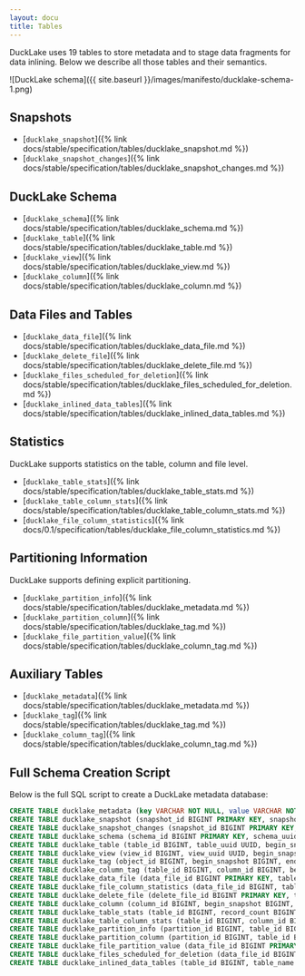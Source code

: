```yaml
---
layout: docu
title: Tables
---
```


DuckLake uses 19 tables to store metadata and to stage data fragments for data inlining. Below we describe all those tables and their semantics.

![DuckLake schema]({{ site.baseurl }}/images/manifesto/ducklake-schema-1.png)

## Snapshots

* [`ducklake_snapshot`]({% link docs/stable/specification/tables/ducklake_snapshot.md %})
* [`ducklake_snapshot_changes`]({% link docs/stable/specification/tables/ducklake_snapshot_changes.md %})

## DuckLake Schema

* [`ducklake_schema`]({% link docs/stable/specification/tables/ducklake_schema.md %})
* [`ducklake_table`]({% link docs/stable/specification/tables/ducklake_table.md %})
* [`ducklake_view`]({% link docs/stable/specification/tables/ducklake_view.md %})
* [`ducklake_column`]({% link docs/stable/specification/tables/ducklake_column.md %})

## Data Files and Tables

* [`ducklake_data_file`]({% link docs/stable/specification/tables/ducklake_data_file.md %})
* [`ducklake_delete_file`]({% link docs/stable/specification/tables/ducklake_delete_file.md %})
* [`ducklake_files_scheduled_for_deletion`]({% link docs/stable/specification/tables/ducklake_files_scheduled_for_deletion.md %})
* [`ducklake_inlined_data_tables`]({% link docs/stable/specification/tables/ducklake_inlined_data_tables.md %})

## Statistics

DuckLake supports statistics on the table, column and file level.

* [`ducklake_table_stats`]({% link docs/stable/specification/tables/ducklake_table_stats.md %})
* [`ducklake_table_column_stats`]({% link docs/stable/specification/tables/ducklake_table_column_stats.md %})
* [`ducklake_file_column_statistics`]({% link docs/0.1/specification/tables/ducklake_file_column_statistics.md %})

## Partitioning Information

DuckLake supports defining explicit partitioning.

* [`ducklake_partition_info`]({% link docs/stable/specification/tables/ducklake_metadata.md %})
* [`ducklake_partition_column`]({% link docs/stable/specification/tables/ducklake_tag.md %})
* [`ducklake_file_partition_value`]({% link docs/stable/specification/tables/ducklake_column_tag.md %})

## Auxiliary Tables

* [`ducklake_metadata`]({% link docs/stable/specification/tables/ducklake_metadata.md %})
* [`ducklake_tag`]({% link docs/stable/specification/tables/ducklake_tag.md %})
* [`ducklake_column_tag`]({% link docs/stable/specification/tables/ducklake_column_tag.md %})

## Full Schema Creation Script

Below is the full SQL script to create a DuckLake metadata database:

```sql
CREATE TABLE ducklake_metadata (key VARCHAR NOT NULL, value VARCHAR NOT NULL);
CREATE TABLE ducklake_snapshot (snapshot_id BIGINT PRIMARY KEY, snapshot_time TIMESTAMPTZ, schema_version BIGINT, next_catalog_id BIGINT, next_file_id BIGINT);
CREATE TABLE ducklake_snapshot_changes (snapshot_id BIGINT PRIMARY KEY, changes_made VARCHAR);
CREATE TABLE ducklake_schema (schema_id BIGINT PRIMARY KEY, schema_uuid UUID, begin_snapshot BIGINT, end_snapshot BIGINT, schema_name VARCHAR);
CREATE TABLE ducklake_table (table_id BIGINT, table_uuid UUID, begin_snapshot BIGINT, end_snapshot BIGINT, schema_id BIGINT, table_name VARCHAR);
CREATE TABLE ducklake_view (view_id BIGINT, view_uuid UUID, begin_snapshot BIGINT, end_snapshot BIGINT, schema_id BIGINT, view_name VARCHAR, dialect VARCHAR, sql VARCHAR, column_aliases VARCHAR);
CREATE TABLE ducklake_tag (object_id BIGINT, begin_snapshot BIGINT, end_snapshot BIGINT, key VARCHAR, value VARCHAR);
CREATE TABLE ducklake_column_tag (table_id BIGINT, column_id BIGINT, begin_snapshot BIGINT, end_snapshot BIGINT, key VARCHAR, value VARCHAR);
CREATE TABLE ducklake_data_file (data_file_id BIGINT PRIMARY KEY, table_id BIGINT, begin_snapshot BIGINT, end_snapshot BIGINT, file_order BIGINT, path VARCHAR, path_is_relative BOOLEAN, file_format VARCHAR, record_count BIGINT, file_size_bytes BIGINT, footer_size BIGINT, row_id_start BIGINT, partition_id BIGINT, encryption_key VARCHAR, partial_file_info VARCHAR);
CREATE TABLE ducklake_file_column_statistics (data_file_id BIGINT, table_id BIGINT, column_id BIGINT, column_size_bytes BIGINT, value_count BIGINT, null_count BIGINT, min_value VARCHAR, max_value VARCHAR, contains_nan BOOLEAN);
CREATE TABLE ducklake_delete_file (delete_file_id BIGINT PRIMARY KEY, table_id BIGINT, begin_snapshot BIGINT, end_snapshot BIGINT, data_file_id BIGINT, path VARCHAR, path_is_relative BOOLEAN, format VARCHAR, delete_count BIGINT, file_size_bytes BIGINT, footer_size BIGINT, encryption_key VARCHAR);
CREATE TABLE ducklake_column (column_id BIGINT, begin_snapshot BIGINT, end_snapshot BIGINT, table_id BIGINT, column_order BIGINT, column_name VARCHAR, column_type VARCHAR, initial_default VARCHAR, default_value VARCHAR, nulls_allowed BOOLEAN, parent_column BIGINT);
CREATE TABLE ducklake_table_stats (table_id BIGINT, record_count BIGINT, next_row_id BIGINT, file_size_bytes BIGINT);
CREATE TABLE ducklake_table_column_stats (table_id BIGINT, column_id BIGINT, contains_null BOOLEAN, contains_nan BOOLEAN, min_value VARCHAR, max_value VARCHAR);
CREATE TABLE ducklake_partition_info (partition_id BIGINT, table_id BIGINT, begin_snapshot BIGINT, end_snapshot BIGINT);
CREATE TABLE ducklake_partition_column (partition_id BIGINT, table_id BIGINT, partition_key_index BIGINT, column_id BIGINT, transform VARCHAR);
CREATE TABLE ducklake_file_partition_value (data_file_id BIGINT PRIMARY KEY, table_id BIGINT, partition_key_index BIGINT, partition_value VARCHAR);
CREATE TABLE ducklake_files_scheduled_for_deletion (data_file_id BIGINT, path VARCHAR, path_is_relative BOOLEAN, schedule_start TIMESTAMPTZ);
CREATE TABLE ducklake_inlined_data_tables (table_id BIGINT, table_name VARCHAR, schema_snapshot BIGINT);
```

